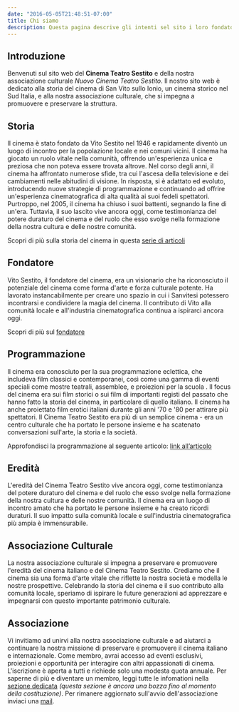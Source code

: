 ```yaml
---
date: "2016-05-05T21:48:51-07:00"
title: Chi siamo
description: Questa pagina descrive gli intenti sel sito i loro fondatori e riassume gli argomenti.
---
```


## Introduzione
Benvenuti sul sito web del **Cinema Teatro Sestito** e della nostra associazione culturale *Nuovo Cinema Teatro Sestito*. Il nostro sito web è dedicato alla storia del cinema di San Vito sullo Ionio, un cinema storico nel Sud Italia, e alla nostra associazione culturale, che si impegna a promuovere e preservare la struttura.

## Storia

Il cinema è stato fondato da Vito Sestito nel 1946 e rapidamente diventò un luogo di incontro per la popolazione locale e nei comuni vicini. Il cinema ha giocato un ruolo vitale nella comunità, offrendo un'esperienza unica e preziosa che non poteva essere trovata altrove. Nel corso degli anni, il cinema ha affrontato numerose sfide, tra cui l'ascesa della televisione e dei cambiamenti nelle abitudini di visione. In risposta, si è adattato ed evoluto, introducendo nuove strategie di programmazione e continuando ad offrire un'esperienza cinematografica di alta qualità ai suoi fedeli spettatori. Purtroppo, nel 2005, il cinema ha chiuso i suoi battenti, segnando la fine di un'era. Tuttavia, il suo lascito vive ancora oggi, come testimonianza del potere duraturo del cinema e del ruolo che esso svolge nella formazione della nostra cultura e delle nostre comunità.

Scopri di più sulla storia del cinema in questa [serie di articoli](/categories/storia)

## Fondatore

Vito Sestito, il fondatore del cinema, era un visionario che ha riconosciuto il potenziale del cinema come forma d'arte e forza culturale potente. Ha lavorato instancabilmente per creare uno spazio in cui i Sanvitesi potessero incontrarsi e condividere la magia del cinema. Il contributo di Vito alla comunità locale e all'industria cinematografica continua a ispirarci ancora oggi.

Scopri di più sul [fondatore](/1902/11/12/vito-sestito/)

## Programmazione

Il cinema era conosciuto per la sua programmazione eclettica, che includeva film classici e contemporanei, così come una gamma di eventi speciali come mostre teatrali, assemblee, e proiezioni per la scuola . Il focus del cinema era sui film storici o sui film di importanti registi del passato che hanno fatto la storia del cinema, in particolare di quello italiano. Il cinema ha anche proiettato film erotici italiani durante gli anni '70 e '80 per attirare più spettatori. Il Cinema Teatro Sestito era più di un semplice cinema - era un centro culturale che ha portato le persone insieme e ha scatenato conversazioni sull'arte, la storia e la società.

Approfondisci la programmazione al seguente articolo: [link all’articolo]()

## Eredità

L'eredità del Cinema Teatro Sestito vive ancora oggi, come testimonianza del potere duraturo del cinema e del ruolo che esso svolge nella formazione della nostra cultura e delle nostre comunità. Il cinema era un luogo di incontro amato che ha portato le persone insieme e ha creato ricordi duraturi. Il suo impatto sulla comunità locale e sull'industria cinematografica più ampia è immensurabile.

## Associazione Culturale

La nostra associazione culturale si impegna a preservare e promuovere l'eredità del cinema italiano e del Cinema Teatro Sestito. Crediamo che il cinema sia una forma d'arte vitale che riflette la nostra società e modella le nostre prospettive. Celebrando la storia del cinema e il suo contributo alla comunità locale, speriamo di ispirare le future generazioni ad apprezzare e impegnarsi con questo importante patrimonio culturale.

## Associazione

Vi invitiamo ad unirvi alla nostra associazione culturale e ad aiutarci a continuare la nostra missione di preservare e promuovere il cinema italiano e internazionale. Come membro, avrai accesso ad eventi esclusivi, proiezioni e opportunità per interagire con altri appassionati di cinema. L'iscrizione è aperta a tutti e richiede solo una modesta quota annuale. Per saperne di più e diventare un membro, leggi tutte le infomationi nella [sezione dedicata](/association/) *(questa sezione è ancora una bozza fino al momento della costituzione)*. Per rimanere aggiornato sull'avvio dell'associazione inviaci una [mail](mailto:whatswrongintown@gmail.com).